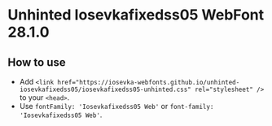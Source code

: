# Unhinted Iosevkafixedss05 WebFont 28.1.0

## How to use

- Add `<link href="https://iosevka-webfonts.github.io/unhinted-iosevkafixedss05/iosevkafixedss05-unhinted.css" rel="stylesheet" />` to your `<head>`.
- Use `fontFamily: 'Iosevkafixedss05 Web'` or `font-family: 'Iosevkafixedss05 Web'`.
